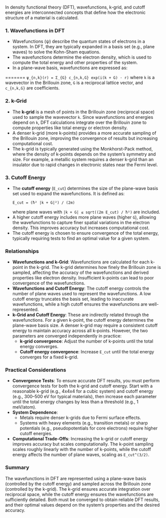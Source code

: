 In density functional theory (DFT), wavefunctions, k-grid, and cutoff energies are interconnected concepts that define how the electronic structure of a material is calculated.

### 1. **Wavefunctions in DFT**
   - Wavefunctions (ψ) describe the quantum states of electrons in a system. In DFT, they are typically expanded in a basis set (e.g., plane waves) to solve the Kohn-Sham equations.
   - The wavefunctions determine the electron density, which is used to compute the total energy and other properties of the system.
   - In a plane-wave basis, wavefunctions are expressed as:

=======
     ```
     ψ_{n,k}(r) = Σ_{G} c_{n,k,G} exp(i(k + G) · r)
     ```
     where `k` is a wavevector in the Brillouin zone, `G` is a reciprocal lattice vector, and `c_{n,k,G}` are coefficients.

### 2. **k-Grid**
   - The **k-grid** is a mesh of points in the Brillouin zone (reciprocal space) used to sample the wavevector `k`. Since wavefunctions and energies depend on `k`, DFT calculations integrate over the Brillouin zone to compute properties like total energy or electron density.
   - A denser k-grid (more k-points) provides a more accurate sampling of the Brillouin zone, improving the convergence of results but increasing computational cost.
   - The k-grid is typically generated using the Monkhorst-Pack method, where the density of k-points depends on the system’s symmetry and size. For example, a metallic system requires a denser k-grid than an insulator due to rapid changes in electronic states near the Fermi level.

### 3. **Cutoff Energy**
   - The **cutoff energy** (`E_cut`) determines the size of the plane-wave basis set used to expand the wavefunctions. It is defined as:
     ```
     E_cut = (ħ² |k + G|²) / (2m)
     ```
     where plane waves with `|k + G| ≤ sqrt((2m E_cut) / ħ²)` are included.
   - A higher cutoff energy includes more plane waves (higher `G`), allowing the wavefunctions to capture finer spatial variations in the electron density. This improves accuracy but increases computational cost.
   - The cutoff energy is chosen to ensure convergence of the total energy, typically requiring tests to find an optimal value for a given system.

### Relationships
   - **Wavefunctions and k-Grid**: Wavefunctions are calculated for each k-point in the k-grid. The k-grid determines how finely the Brillouin zone is sampled, affecting the accuracy of the wavefunctions and derived properties like electron density. Insufficient k-points can lead to poor convergence of the wavefunctions.
   - **Wavefunctions and Cutoff Energy**: The cutoff energy controls the number of plane waves used to represent the wavefunctions. A low cutoff energy truncates the basis set, leading to inaccurate wavefunctions, while a high cutoff ensures the wavefunctions are well-represented.
   - **k-Grid and Cutoff Energy**: These are indirectly related through the wavefunctions. For a given k-point, the cutoff energy determines the plane-wave basis size. A denser k-grid may require a consistent cutoff energy to maintain accuracy across all k-points. However, the two parameters are converged independently in practice:
     - **k-grid convergence**: Adjust the number of k-points until the total energy converges.
     - **Cutoff energy convergence**: Increase `E_cut` until the total energy converges for a fixed k-grid.

### Practical Considerations
   - **Convergence Tests**: To ensure accurate DFT results, you must perform convergence tests for both the k-grid and cutoff energy. Start with a reasonable k-grid (e.g., 4x4x4 for a cubic system) and cutoff energy (e.g., 300–500 eV for typical materials), then increase each parameter until the total energy changes by less than a threshold (e.g., 1 meV/atom).
   - **System Dependence**:
     - Metals require denser k-grids due to Fermi surface effects.
     - Systems with heavy elements (e.g., transition metals) or sharp potentials (e.g., pseudopotentials for core electrons) require higher cutoff energies.
   - **Computational Trade-Offs**: Increasing the k-grid or cutoff energy improves accuracy but scales computationally. The k-point sampling scales roughly linearly with the number of k-points, while the cutoff energy affects the number of plane waves, scaling as `E_cut^(3/2)`.

### Summary
The wavefunctions in DFT are represented using a plane-wave basis (controlled by the cutoff energy) and sampled across the Brillouin zone (controlled by the k-grid). The k-grid ensures accurate integration over reciprocal space, while the cutoff energy ensures the wavefunctions are sufficiently detailed. Both must be converged to obtain reliable DFT results, and their optimal values depend on the system’s properties and the desired accuracy.

